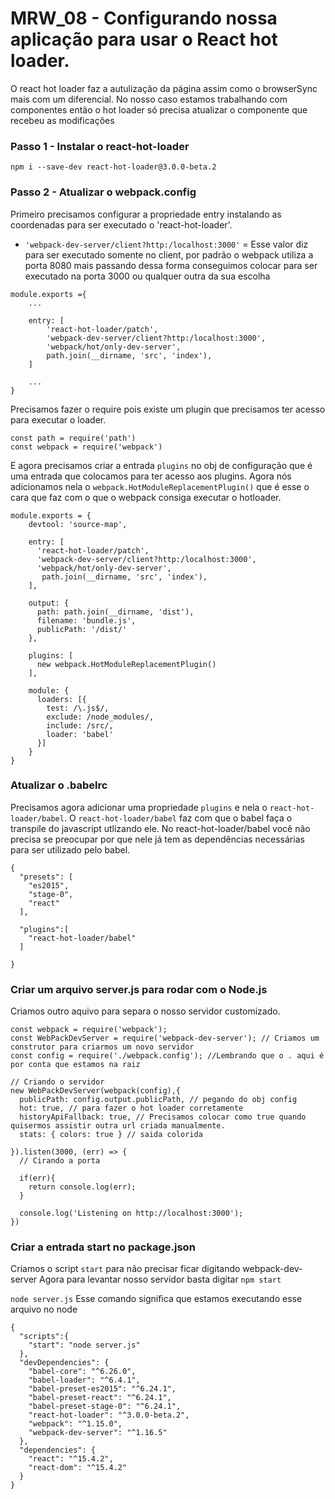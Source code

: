 # MRW_08 - Configurando nossa aplicação para usar o React hot loader.

O react hot loader faz a autulização da página assim como o browserSync mais com um diferencial. No nosso caso estamos trabalhando com componentes então o hot loader só
precisa atualizar o componente que recebeu as modificações

### Passo 1 - Instalar o react-hot-loader

```
npm i --save-dev react-hot-loader@3.0.0-beta.2
```

### Passo 2 - Atualizar o webpack.config

Primeiro precisamos configurar a propriedade entry instalando as coordenadas para ser executado o 'react-hot-loader'.

- `'webpack-dev-server/client?http:/localhost:3000'` = Esse valor diz para ser executado somente no client, por padrão o webpack utiliza a porta 8080 mais passando dessa forma conseguimos colocar para ser executado na porta 3000 ou qualquer outra da sua escolha

```
module.exports ={
    ...

    entry: [
        'react-hot-loader/patch',
        'webpack-dev-server/client?http:/localhost:3000',
        'webpack/hot/only-dev-server',
        path.join(__dirname, 'src', 'index'),
    ]

    ...
}
```

Precisamos fazer o require pois existe um plugin que precisamos ter acesso para executar o loader.

```
const path = require('path')
const webpack = require('webpack')
```

E agora precisamos criar a entrada `plugins` no obj de configuração que é uma entrada que colocamos para ter acesso aos plugins.
Agora nós adicionamos nela o `webpack.HotModuleReplacementPlugin()` que é esse o cara que faz com o que o webpack consiga executar o hotloader.

```
module.exports = {
    devtool: 'source-map',

    entry: [
      'react-hot-loader/patch',
      'webpack-dev-server/client?http:/localhost:3000',
      'webpack/hot/only-dev-server',
       path.join(__dirname, 'src', 'index'),
    ],

    output: {
      path: path.join(__dirname, 'dist'),
      filename: 'bundle.js',
      publicPath: '/dist/'
    },

    plugins: [
      new webpack.HotModuleReplacementPlugin()
    ],

    module: {
      loaders: [{
        test: /\.js$/,
        exclude: /node_modules/,
        include: /src/,
        loader: 'babel'
      }]
    }
}
```
###  Atualizar o .babelrc
Precisamos agora adicionar uma propriedade `plugins` e nela o `react-hot-loader/babel`.
O `react-hot-loader/babel` faz com que o babel faça o transpile do javascript utlizando ele. No react-hot-loader/babel você não precisa se preocupar por que nele já tem as dependências necessárias para ser utilizado pelo babel.

```
{
  "presets": [
    "es2015",
    "stage-0",
    "react"
  ],

  "plugins":[
    "react-hot-loader/babel"
  ]

}

```

### Criar um arquivo server.js para rodar com o Node.js
Criamos outro aquivo para separa o nosso servidor customizado.

```
const webpack = require('webpack');
const WebPackDevServer = require('webpack-dev-server'); // Criamos um construtor para criarmos um novo servidor
const config = require('./webpack.config'); //Lembrando que o . aqui é por conta que estamos na raiz

// Criando o servidor
new WebPackDevServer(webpack(config),{
  publicPath: config.output.publicPath, // pegando do obj config
  hot: true, // para fazer o hot loader corretamente
  historyApiFallback: true, // Precisamos colocar como true quando quisermos assistir outra url criada manualmente.
  stats: { colors: true } // saida colorida

}).listen(3000, (err) => {
  // Cirando a porta

  if(err){
    return console.log(err);
  }

  console.log('Listening on http://localhost:3000');
})
```


### Criar a entrada start no package.json
Criamos o script `start` para não precisar ficar digitando webpack-dev-server
Agora para levantar nosso servidor basta digitar `npm start`

`node server.js` Esse comando significa que estamos executando esse arquivo no node
```
{
  "scripts":{
    "start": "node server.js"
  },
  "devDependencies": {
    "babel-core": "^6.26.0",
    "babel-loader": "^6.4.1",
    "babel-preset-es2015": "^6.24.1",
    "babel-preset-react": "^6.24.1",
    "babel-preset-stage-0": "^6.24.1",
    "react-hot-loader": "^3.0.0-beta.2",
    "webpack": "^1.15.0",
    "webpack-dev-server": "^1.16.5"
  },
  "dependencies": {
    "react": "^15.4.2",
    "react-dom": "^15.4.2"
  }
}

```
